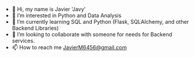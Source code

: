 - 👋 Hi, my name is Javier 'Javy'
- 👀 I’m interested in Python and Data Analysis
- 🌱 I’m currently learning SQL and Python (Flask, SQLAlchemy, and other Backend Libraries)
- 💞️ I’m looking to collaborate with someone for needs for Backend services.
- 📫 How to reach me JavierM6456@gmail.com


